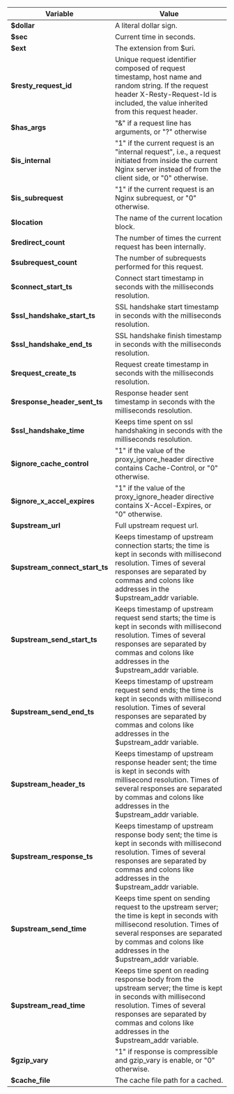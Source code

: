 | Variable                          |Value                                              |
| --------------------------------- | ------------------------------------------------- |
| **$dollar**                       | A literal dollar sign.                            |
| **$sec**                          | Current time in seconds.                          |
| **$ext**                          | The extension from \$uri.                         |
| **$resty_request_id**             | Unique request identifier composed of request timestamp, host name and random string. If the request header X-Resty-Request-Id is included, the value inherited from this request header.|
| **$has_args**                     | "&" if a request line has arguments, or "?" otherwise|
| **$is_internal**                  | "1" if the current request is an "internal request", i.e., a request initiated from inside the current Nginx server instead of from the client side, or "0" otherwise.|
| **$is_subrequest**                | "1" if the current request is an Nginx subrequest, or "0" otherwise.|
| **$location**                     | The name of the current location block.    |
| **$redirect_count**               | The number of times the current request has been internally.|
| **$subrequest_count**             | The number of subrequests performed for this request.|
| **$connect_start_ts**             | Connect start timestamp in seconds with the milliseconds resolution.|
| **$ssl_handshake_start_ts**       | SSL handshake start timestamp in seconds with the milliseconds resolution.|
| **$ssl_handshake_end_ts**         | SSL handshake finish timestamp in seconds with the milliseconds resolution.|
| **$request_create_ts**            | Request create timestamp in seconds with the milliseconds resolution.|
| **$response_header_sent_ts**      | Response header sent timestamp in seconds with the milliseconds resolution.|
| **$ssl_handshake_time**           | Keeps time spent on ssl handshaking in seconds with the milliseconds resolution.|
| **$ignore_cache_control**         | "1" if the value of the proxy_ignore_header directive contains Cache-Control, or "0" otherwise.|
| **$ignore_x_accel_expires**       | "1" if the value of the proxy_ignore_header directive contains X-Accel-Expires, or "0" otherwise.|
| **$upstream_url**                 | Full upstream request url.                         |
| **$upstream_connect_start_ts**    | Keeps timestamp of upstream connection starts; the time is kept in seconds with millisecond resolution. Times of several responses are separated by commas and colons like addresses in the $upstream_addr variable.|
| **$upstream_send_start_ts**       | Keeps timestamp of upstream request send starts; the time is kept in seconds with millisecond resolution. Times of several responses are separated by commas and colons like addresses in the $upstream_addr variable.|
| **$upstream_send_end_ts**         | Keeps timestamp of upstream request send ends; the time is kept in seconds with millisecond resolution. Times of several responses are separated by commas and colons like addresses in the $upstream_addr variable.|
| **$upstream_header_ts**           | Keeps timestamp of upstream response header sent; the time is kept in seconds with millisecond resolution. Times of several responses are separated by commas and colons like addresses in the $upstream_addr variable.|
| **$upstream_response_ts**           | Keeps timestamp of upstream response body sent; the time is kept in seconds with millisecond resolution. Times of several responses are separated by commas and colons like addresses in the $upstream_addr variable.|
| **$upstream_send_time**           | Keeps time spent on sending request to the upstream server; the time is kept in seconds with millisecond resolution. Times of several responses are separated by commas and colons like addresses in the $upstream_addr variable.
| **$upstream_read_time**           | Keeps time spent on reading response body from the upstream server; the time is kept in seconds with millisecond resolution. Times of several responses are separated by commas and colons like addresses in the $upstream_addr variable.|
| **$gzip_vary**                    | "1" if response is compressible and gzip_vary is enable, or "0" otherwise.|
| **$cache_file**                   | The cache file path for a cached.                 |